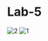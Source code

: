 # Lab-5
![2](https://github.com/quocbao050405/Lab-5/assets/142352114/f156cd1e-91a1-459e-93d4-90c9933d6b70)
![1](https://github.com/quocbao050405/Lab-5/assets/142352114/de63c1f0-a023-47fa-b9f3-9bb484696a29)
